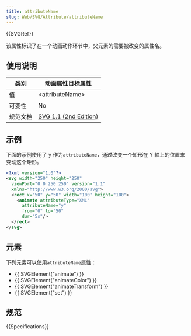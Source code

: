 ```yaml
---
title: attributeName
slug: Web/SVG/Attribute/attributeName
---
```


{{SVGRef}}

该属性标识了在一个动画动作环节中，父元素的需要被改变的属性名。

## 使用说明

| 类别     | 动画属性目标属性                                                                      |
| -------- | ------------------------------------------------------------------------------------- |
| 值       | \<attributeName>                                                                      |
| 可变性   | No                                                                                    |
| 规范文档 | [SVG 1.1 (2nd Edition)](http://www.w3.org/TR/SVG/animate.html#AttributeNameAttribute) |

## 示例

下面的示例使用了 y 作为`attributeName`，通过改变一个矩形在 Y 轴上的位置来变动这个矩形。

```xml
<?xml version="1.0"?>
<svg width="250" height="250"
  viewPort="0 0 250 250" version="1.1"
  xmlns="http://www.w3.org/2000/svg">
  <rect x="50" y="50" width="100" height="100">
    <animate attributeType="XML"
      attributeName="y"
      from="0" to="50"
      dur="5s"/>
  </rect>
</svg>
```

## 元素

下列元素可以使用`attributeName`属性：

- {{ SVGElement("animate") }}
- {{ SVGElement("animateColor") }}
- {{ SVGElement("animateTransform") }}
- {{ SVGElement("set") }}

## 规范

{{Specifications}}
